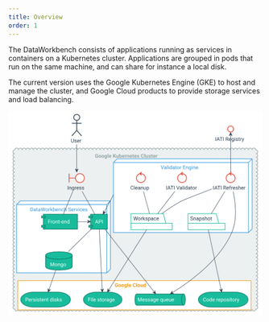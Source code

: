 ```yaml
---
title: Overview
order: 1
---
```


The DataWorkbench consists of applications running as services in containers on a Kubernetes cluster. Applications are grouped in pods that run on the same machine, and can share for instance a local disk.

The current version uses the Google Kubernetes Engine (GKE) to host and manage the cluster, and Google Cloud products to provide storage services and load balancing.

![](./deployment-overview.svg)

